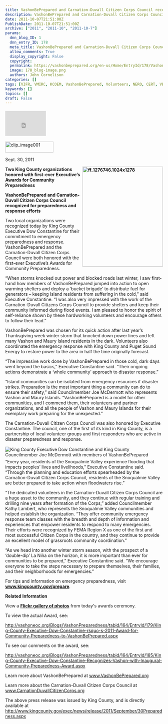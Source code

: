 ```yaml
---
title: VashonBePrepared and Carnation-Duvall Citizen Corps Council recognized for preparedness and response efforts
description: VashonBePrepared and Carnation-Duvall Citizen Corps Council recognized for preparedness and response efforts
date: 2011-10-07T21:51:00Z
PublishDate: 2011-10-07T21:51:00Z
archive: ["2011", "2011-10", "2011-10-7"]
params:
  dnn_blog_ID: 1
  dnn_entry_ID: 178
  meta_title: VashonBePrepared and Carnation-Duvall Citizen Corps Council recognized for preparedness and response efforts
  allow_comments: True
  display_copyright: False
  copyright:
  permalink: https://vashonbeprepared.org/en-us/Home/EntryId/178/VashonBePrepared-and-Carnation-Duvall-Citizen-Corps-Council-recognized-for-preparedness-and-response-efforts
  image: 178_blog-image.png
  authors: John Cornelison
categories: []
tags: [VIFR, VMIRC, KCOEM, VashonBePrepared, Volunteers, NERO, CERT, VEPC, ARES, PI, PSE]
keywords: []
topics: []
draft: False
---
```


<div class="wlWriterHeaderFooter" style="padding-bottom: 4px; margin: 0px; padding-left: 0px; padding-right: 0px; float: none; padding-top: 4px;"><iframe src="http://www.facebook.com/widgets/like.php?href=http://vashoneoc.org/Blogs/VashonPreparedness/tabid/164/EntryId/178/VashonBePrepared-and-Carnation-Duvall-Citizen-Corps-Council-recognized-for-preparedness-and-response-efforts.aspx" frameborder="0" scrolling="no" style="width: 130px; height: 80px;border: medium none;"></iframe></div>
<p><a href="./images/178/004587f1eff0_CF77-clip_image001_2.gif"><img width="154" height="35" title="clip_image001" style="background-image: none;   padding-left: 0px; padding-right: 0px; display: inline;   padding-top: 0px;border: 0px;" alt="clip_image001" src="./images/178/004587f1eff0_CF77-clip_image001_thumb.gif" /></a></p>
<p>Sept. 30, 2011</p>
<p><b><a href="./images/178/004587f1eff0_CF77-ff_1276746.1024x1278_2.jpg"><img width="257" height="320" title="ff_1276746.1024x1278" style="background-image: none;   margin: 0px 0px 5px 5px; padding-left: 0px; padding-right: 0px; display: inline; float: right;   padding-top: 0px;border: 0px;" alt="ff_1276746.1024x1278" src="./images/178/004587f1eff0_CF77-ff_1276746.1024x1278_thumb.jpg" /></a>Two King County organizations honored with first-ever Executive&rsquo;s Awards for Community Preparedness</b></p>
<p><b>VashonBePrepared and Carnation-Duvall Citizen Corps Council recognized for preparedness and response efforts</b></p>
<p>Two local organizations were recognized today by King County Executive Dow Constantine for their commitment to emergency preparedness and response. VashonBePrepared and the Carnation-Duvall Citizen Corps Council were both honored with the first-ever Executive&rsquo;s Awards for Community Preparedness.</p>
<p>&ldquo;When storms knocked out power and blocked roads last winter, I saw first-hand how members of VashonBePrepared jumped into action to open warming shelters and deploy a &lsquo;bucket brigade&rsquo; to distribute fuel for generators &ndash; keeping Island residents from suffering in the cold,&rdquo; said Executive Constantine. &ldquo;I was also very impressed with the work of the Carnation-Duvall Citizens Corps Council to provide shelters and keep their community informed during flood events. I am pleased to honor the spirit of self-reliance shown by these hardworking volunteers and encourage others to follow their lead.&rdquo;</p>
<p>VashonBePrepared was chosen for its quick action after last year&rsquo;s Thanksgiving week winter storm that knocked down power lines and left many Vashon and Maury Island residents in the dark. Volunteers also coordinated the emergency response with King County and Puget Sound Energy to restore power to the area in half the time originally forecast.</p>
<p>&ldquo;The impressive work done by VashonBePrepared in those cold, dark days went beyond the basics,&rdquo; Executive Constantine said. &ldquo;Their ongoing actions demonstrate a &lsquo;whole community&rsquo; approach to disaster response.&rdquo;</p>
<p>&ldquo;Island communities can be isolated from emergency resources if disaster strikes. Preparation is the most important thing a community can do to ensure their safety,&rdquo; said Councilmember Joe McDermott who represents Vashon and Maury Islands. &ldquo;VashonBePrepared is a model for other communities, and I commend them, their volunteers and partner organizations, and all the people of Vashon and Maury Islands for their exemplary work preparing for the unexpected.&rdquo;</p>
<p>The Carnation-Duvall Citizen Corps Council was also honored by Executive Constantine. The council, one of the first of its kind in King County, is a partnership of local volunteer groups and first responders who are active in disaster preparedness and response.</p>
<p><a href="./images/178/004587f1eff0_CF77-King_County_Executive_Dow_Constantine_and_King_County_Councilmember_Joe_McDermott_with_members_o_2.jpg"><img title="(from the left) Joe Ulatoski (NERO), Al Francisco (ARES), King County Executive Dow Constantine, Patricia McClements (PSE), Rex Stratton (VIFR), Catherine Rogers (VEPC), Jill Janow (PI), John Galus (ARES), Fire Chief Hank Lipe, John Cornelison (VashonBePrepared), Synthia Downs (MRC), Michael Cochrane (CERT), Catherine Cochrane (CERT), King County Councilmember Joe McDermott" style="background-image: none;   margin: 2px 5px 5px 0px; padding-left: 0px; padding-right: 0px; display: inline; float: left;   padding-top: 0px;border: 0px solid;" alt="King County Executive Dow Constantine and King County Councilmember Joe McDermott with members of VashonBePrepared" src="./images/178/004587f1eff0_CF77-King_County_Executive_Dow_Constantine_and_King_County_Councilmember_Joe_McDermott_with_members_o_thumb.jpg" /></a>&ldquo;Every year, residents of the Snoqualmie Valley experience flooding that impacts peoples&rsquo; lives and livelihoods,&rdquo; Executive Constantine said. &ldquo;Through the planning and education efforts spearheaded by the Carnation-Duvall Citizen Corps Council, residents of the Snoqualmie Valley are better prepared to take action when floodwaters rise.&rdquo;</p>
<p>&ldquo;The dedicated volunteers in the Carnation-Duvall Citizen Corps Council are a huge asset to the community, and they continue with regular training and drilling nine years after formation of the Corps,&rdquo; added Councilmember Kathy Lambert, who represents the Snoqualmie Valley communities and helped establish the organization. &ldquo;They offer community emergency response team classes with the breadth and depth of information and experiences that empower residents to respond to many emergencies. Their efforts were recognized by FEMA Region X as one of the first and most successful Citizen Corps in the country, and they continue to provide an excellent model of grassroots community coordination.&rdquo;</p>
<p>&ldquo;As we head into another winter storm season, with the prospect of a &lsquo;double-dip&rsquo; La Ni&ntilde;a on the horizon, it is more important than ever for communities to be prepared,&rdquo; Executive Constantine said. &ldquo;We encourage everyone to take the steps necessary to prepare themselves, their families, and their neighborhoods for emergencies.&rdquo;</p>
<p>For tips and information on emergency preparedness, visit <a href="http://www.kingcounty.gov/prepare"><b>www.kingcounty.gov/prepare</b></a>.</p>
<p><b>Related Information</b></p>
<p>View a <a href="http://www.flickr.com/photos/kingcounty/sets/72157627664157465/"><b>Flickr gallery of photos</b></a> from today's awards ceremony.</p>
<p>To view the actual Award, see:</p>
<p><a href="http://vashoneoc.org/Blogs/VashonPreparedness/tabid/164/EntryId/179/King-County-Executive-Dow-Constantine-rsquo-s-2011-Award-for-Community-Preparedness-to-VashonBePrepared.aspx">http://vashoneoc.org/Blogs/VashonPreparedness/tabid/164/EntryId/179/King-County-Executive-Dow-Constantine-rsquo-s-2011-Award-for-Community-Preparedness-to-VashonBePrepared.aspx</a></p>
<p>To see our comments on the award, see: </p>
<p><a href="http://vashoneoc.org/Blogs/VashonPreparedness/tabid/164/EntryId/185/King-County-Executive-Dow-Constantine-Recognizes-Vashon-with-Inaugural-Community-Preparedness-Award.aspx">http://vashoneoc.org/Blogs/VashonPreparedness/tabid/164/EntryId/185/King-County-Executive-Dow-Constantine-Recognizes-Vashon-with-Inaugural-Community-Preparedness-Award.aspx</a></p>
<p>Learn more about VashonBePrepared at <a href="http://www.VashonBePrepared.org">www.VashonBePrepared.org</a></p>
<p>Learn more about the Carnation-Duvall Citizen Corps Council at <a href="http://www.CarnationDuvallCitizenCorps.org">www.CarnationDuvallCitizenCorps.org</a></p>
The above press release was issued by King County, and is directly available at <a href="http://www.kingcounty.gov/exec/news/release/2011/September/30Preparedness.aspx">http://www.kingcounty.gov/exec/news/release/2011/September/30Preparedness.aspx</a>
